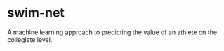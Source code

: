 # swim-net
 A machine learning approach to predicting the value of an athlete on the collegiate level.
